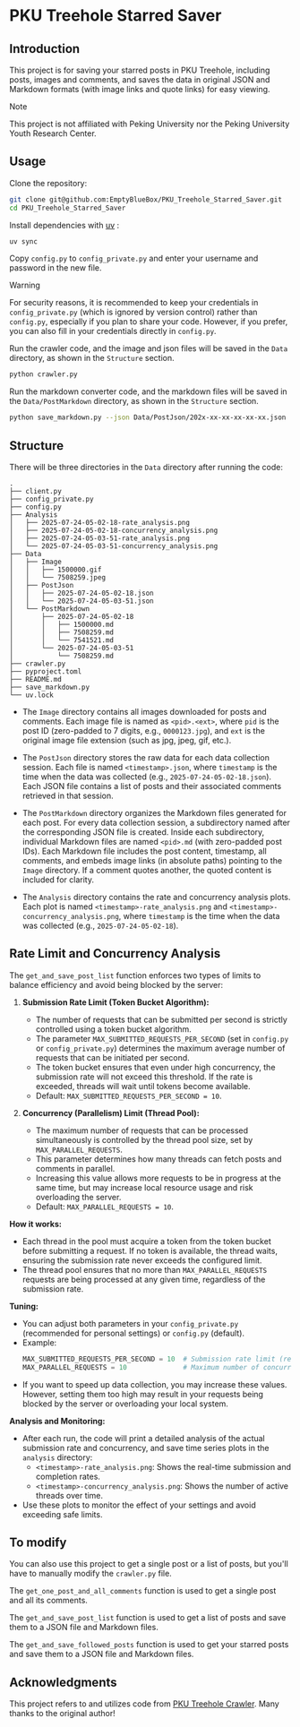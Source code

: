 # PKU Treehole Starred Saver

## Introduction

This project is for saving your starred posts in PKU Treehole, including posts, images and comments, and saves the data in original JSON and Markdown formats (with image links and quote links) for easy viewing.

> [!NOTE]
> This project is not affiliated with Peking University nor the Peking University Youth Research Center.

## Usage

Clone the repository:

```bash
git clone git@github.com:EmptyBlueBox/PKU_Treehole_Starred_Saver.git
cd PKU_Treehole_Starred_Saver
```

Install dependencies with [uv](https://docs.astral.sh/uv/) :

```bash
uv sync
```

Copy `config.py` to `config_private.py` and enter your username and password in the new file.  

> [!WARNING]
> For security reasons, it is recommended to keep your credentials in `config_private.py` (which is ignored by version control) rather than `config.py`, especially if you plan to share your code. However, if you prefer, you can also fill in your credentials directly in `config.py`.

Run the crawler code, and the image and json files will be saved in the `Data` directory, as shown in the `Structure` section.

```bash
python crawler.py
```

Run the markdown converter code, and the markdown files will be saved in the `Data/PostMarkdown` directory, as shown in the `Structure` section.

```bash
python save_markdown.py --json Data/PostJson/202x-xx-xx-xx-xx-xx.json
```

## Structure

There will be three directories in the `Data` directory after running the code:

```
.
├── client.py
├── config_private.py
├── config.py
├── Analysis
│   ├── 2025-07-24-05-02-18-rate_analysis.png
│   ├── 2025-07-24-05-02-18-concurrency_analysis.png
│   ├── 2025-07-24-05-03-51-rate_analysis.png
│   └── 2025-07-24-05-03-51-concurrency_analysis.png
├── Data
│   ├── Image
│   │   ├── 1500000.gif
│   │   └── 7508259.jpeg
│   ├── PostJson
│   │   ├── 2025-07-24-05-02-18.json
│   │   └── 2025-07-24-05-03-51.json
│   └── PostMarkdown
│       ├── 2025-07-24-05-02-18
│       │   ├── 1500000.md
│       │   ├── 7508259.md
│       │   └── 7541521.md
│       └── 2025-07-24-05-03-51
│           └── 7508259.md
├── crawler.py
├── pyproject.toml
├── README.md
├── save_markdown.py
└── uv.lock
```

- The `Image` directory contains all images downloaded for posts and comments. Each image file is named as `<pid>.<ext>`, where `pid` is the post ID (zero-padded to 7 digits, e.g., `0000123.jpg`), and `ext` is the original image file extension (such as jpg, jpeg, gif, etc.).

- The `PostJson` directory stores the raw data for each data collection session. Each file is named `<timestamp>.json`, where `timestamp` is the time when the data was collected (e.g., `2025-07-24-05-02-18.json`). Each JSON file contains a list of posts and their associated comments retrieved in that session.

- The `PostMarkdown` directory organizes the Markdown files generated for each post. For every data collection session, a subdirectory named after the corresponding JSON file is created. Inside each subdirectory, individual Markdown files are named `<pid>.md` (with zero-padded post IDs). Each Markdown file includes the post content, timestamp, all comments, and embeds image links (in absolute paths) pointing to the `Image` directory. If a comment quotes another, the quoted content is included for clarity.

- The `Analysis` directory contains the rate and concurrency analysis plots. Each plot is named `<timestamp>-rate_analysis.png` and `<timestamp>-concurrency_analysis.png`, where `timestamp` is the time when the data was collected (e.g., `2025-07-24-05-02-18`).

## Rate Limit and Concurrency Analysis

The `get_and_save_post_list` function enforces two types of limits to balance efficiency and avoid being blocked by the server:

1. **Submission Rate Limit (Token Bucket Algorithm):**
   - The number of requests that can be submitted per second is strictly controlled using a token bucket algorithm.
   - The parameter `MAX_SUBMITTED_REQUESTS_PER_SECOND` (set in `config.py` or `config_private.py`) determines the maximum average number of requests that can be initiated per second.
   - The token bucket ensures that even under high concurrency, the submission rate will not exceed this threshold. If the rate is exceeded, threads will wait until tokens become available.
   - Default: `MAX_SUBMITTED_REQUESTS_PER_SECOND = 10`.

2. **Concurrency (Parallelism) Limit (Thread Pool):**
   - The maximum number of requests that can be processed simultaneously is controlled by the thread pool size, set by `MAX_PARALLEL_REQUESTS`.
   - This parameter determines how many threads can fetch posts and comments in parallel.
   - Increasing this value allows more requests to be in progress at the same time, but may increase local resource usage and risk overloading the server.
   - Default: `MAX_PARALLEL_REQUESTS = 10`.

**How it works:**
- Each thread in the pool must acquire a token from the token bucket before submitting a request. If no token is available, the thread waits, ensuring the submission rate never exceeds the configured limit.
- The thread pool ensures that no more than `MAX_PARALLEL_REQUESTS` requests are being processed at any given time, regardless of the submission rate.

**Tuning:**
- You can adjust both parameters in your `config_private.py` (recommended for personal settings) or `config.py` (default).
- Example:
  ```python
  MAX_SUBMITTED_REQUESTS_PER_SECOND = 10  # Submission rate limit (requests per second)
  MAX_PARALLEL_REQUESTS = 10              # Maximum number of concurrent requests
  ```
- If you want to speed up data collection, you may increase these values. However, setting them too high may result in your requests being blocked by the server or overloading your local system.

**Analysis and Monitoring:**
- After each run, the code will print a detailed analysis of the actual submission rate and concurrency, and save time series plots in the `analysis` directory:
  - `<timestamp>-rate_analysis.png`: Shows the real-time submission and completion rates.
  - `<timestamp>-concurrency_analysis.png`: Shows the number of active threads over time.
- Use these plots to monitor the effect of your settings and avoid exceeding safe limits.

## To modify

You can also use this project to get a single post or a list of posts, but you'll have to manually modify the `crawler.py` file.

The `get_one_post_and_all_comments` function is used to get a single post and all its comments.

The `get_and_save_post_list` function is used to get a list of posts and save them to a JSON file and Markdown files.

The `get_and_save_followed_posts` function is used to get your starred posts and save them to a JSON file and Markdown files.

## Acknowledgments

This project refers to and utilizes code from [PKU Treehole Crawler](https://github.com/dfshfghj/PKUHoleCrawler-new). Many thanks to the original author!
